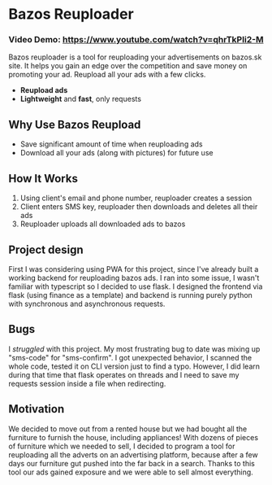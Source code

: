 # Bazos Reuploader
### Video Demo:  https://www.youtube.com/watch?v=qhrTkPIi2-M
Bazos reuploader is a tool for reuploading your advertisements on bazos.sk site. It helps you gain an edge over the competition and save money on promoting your ad. Reupload all your ads with a few clicks.
* **Reupload ads**
* **Lightweight** and **fast**, only requests

## Why Use Bazos Reupload

* Save significant amount of time when reuploading ads
* Download all your ads (along with pictures) for future use

## How It Works

1. Using client's email and phone number, reuploader creates a session
2. Client enters SMS key, reuploader then downloads and deletes all their ads
3. Reuploader uploads all downloaded ads to bazos

## Project design
First I was considering using PWA for this project, since I've already built a working backend for reuploading bazos ads. 
I ran into some issue, I wasn't familiar with typescript so I decided to use flask. 
I designed the frontend via flask (using finance as a template) and backend is running purely python with synchronous and asynchronous requests.

## Bugs
I *struggled* with this project. My most frustrating bug to date was mixing up "sms-code" for "sms-confirm". I got unexpected behavior, I scanned the whole code, tested it on CLI version just to find a typo. However, I did learn during that time that flask operates on threads and I need to save my requests session inside a file when redirecting.

## Motivation
We decided to move out from a rented house but we had bought all the furniture to furnish the house, including appliances! With dozens of pieces of furniture which we needed to sell, I decided to program a tool for reuploading all the adverts on an advertising platform, because after a few days our furniture gut pushed into the far back in a search. Thanks to this tool our ads gained exposure and we were able to sell almost everything.